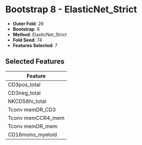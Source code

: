 # Bootstrap 8 - ElasticNet_Strict

- **Outer Fold**: 26
- **Bootstrap**: 8
- **Method**: ElasticNet_Strict
- **Fold Seed**: 74
- **Features Selected**: 7

## Selected Features

| Feature |
|---------|
| CD3pos_total |
| CD3neg_total |
| NKCD56hi_total |
| Tconv memDR_CD3 |
| Tconv memCCR4_mem |
| Tconv memDR_mem |
| CD16mono_myeloid |
